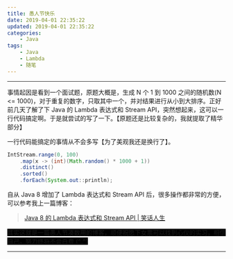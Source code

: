 ```yaml
---
title: 愚人节快乐
date: 2019-04-01 22:35:22
updated: 2019-04-01 22:35:22
categories:
    - Java
tags:
    - Java
    - Lambda
    - 随笔
---
```

---

事情起因是看到一个面试题，原题大概是，生成 N 个 1 到 1000 之间的随机数(N <= 1000)，对于重复的数字，只取其中一个，并对结果进行从小到大排序。正好前几天了解了下 Java 的 Lambda 表达式和 Stream API，突然想起来，这可以一行代码搞定啊。于是就尝试的写了一下。【原题还是比较复杂的，我就提取了精华部分】

<!-- more -->

一行代码能搞定的事情从不会多写【为了美观我还是换行了】。

``` java
IntStream.range(0, 100)
    .map(x -> (int)(Math.random() * 1000 + 1))
    .distinct()
    .sorted()
    .forEach(System.out::println);
```

自从 Java 8 增加了 Lambda 表达式和 Stream API 后，很多操作都非常的方便，可以参考我上一篇博客：

> [Java 8 的 Lambda 表达式和 Stream API | 笑话人生][1]

<span style="background-color:#000000">其实这就是一篇愚人节凑数用的博客，顺便祝愿下女票可以找到心仪的实习，相信自己，努力终将不会白费 (^_^)</span>

---

[1]: http://www.cylong.com/blog/2019/03/18/lambda/ "Java 8 的 Lambda 表达式和 Stream API | 笑话人生"